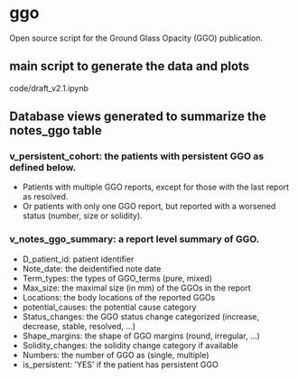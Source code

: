 # ggo
Open source script for the Ground Glass Opacity (GGO) publication.

## main script to generate the data and plots
code/draft_v2.1.ipynb

## Database views generated to summarize the notes_ggo table

### v_persistent_cohort: the patients with persistent GGO as defined below.
* Patients with multiple GGO reports, except for those with the last report as resolved.
* Or patients with only one GGO report, but reported with a worsened status (number, size or solidity).

### v_notes_ggo_summary: a report level summary of GGO.
* D_patient_id: patient identifier
* Note_date: the deidentified note date
* Term_types: the types of GGO_terms (pure, mixed)
* Max_size: the maximal size (in mm) of the GGOs in the report
* Locations: the body locations of the reported GGOs
* potential_causes: the potential cause category
* Status_changes: the GGO status change categorized (increase, decrease, stable, resolved, …)
* Shape_margins: the shape of GGO margins (round, irregular, …)
* Solidity_changes: the solidity change category if available
* Numbers: the number of GGO as (single, multiple)
* is_persistent: 'YES' if the patient has persistent GGO
